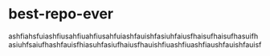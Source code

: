 # best-repo-ever
ashfiahsfuiashfiusahfiuahfiusahfuiashfauishfasiuhfaiusfhaisufhaisufhasuifhasiuhfsaiufhashfauisfhiasuhfasiufhaiusfhauishfiuashfiuashfiaushfauishfauisf
